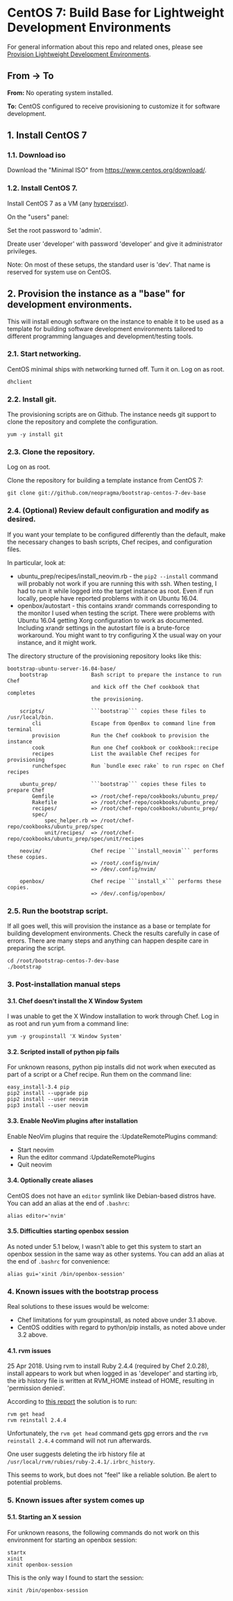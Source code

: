 # CentOS 7: Build Base for Lightweight Development Environments

For general information about this repo and related ones, please see [Provision Lightweight Development Environments](http://github.com/neopragma/provision-lightweight-development-environments).

## From -> To

**From:** No operating system installed.

**To:** CentOS configured to receive provisioning to customize it for software development.

## 1. Install CentOS 7

### 1.1. Download iso

Download the "Minimal ISO" from <a href="https://www.centos.org/download/">https://www.centos.org/download/</a>.

### 1.2. Install CentOS 7.

Install CentOS 7 as a VM (any [hypervisor](hypervisor.md)). 

On the "users" panel:

Set the root password to 'admin'. 

Dreate user 'developer' with password 'developer' and give it administrator privileges.  

Note: On most of these setups, the standard user is 'dev'. That name is reserved for system use on CentOS.

## 2. Provision the instance as a "base" for development environments.

This will install enough software on the instance to enable it to be used as a template for building software development environments tailored to different programming languages and development/testing tools. 

### 2.1. Start networking.

CentOS minimal ships with networking turned off. Turn it on. Log on as root.

```shell 
dhclient
```

### 2.2. Install git.

The provisioning scripts are on Github. The instance needs git support to clone the repository and complete the configuration. 

```shell 
yum -y install git 
``` 

### 2.3. Clone the repository.

Log on as root.

Clone the repository for building a template instance from CentOS 7:

```shell 
git clone git://github.com/neopragma/bootstrap-centos-7-dev-base
``` 

### 2.4. (Optional) Review default configuration and modify as desired.

If you want your template to be configured differently than the default, make the necessary changes to bash scripts, Chef recipes, and configuration files. 

In particular, look at:

- ubuntu_prep/recipes/install_neovim.rb - the ```pip2 --install``` command will probably not work if you are running this with ssh. When testing, I had to run it while logged into the target instance as root. Even if run locally, people have reported problems with it on Ubuntu 16.04. 
- openbox/autostart - this contains xrandr commands corresponding to the monitor I used when testing the script. There were problems with Ubuntu 16.04 getting Xorg configuration to work as documented. Including xrandr settings in the autostart file is a brute-force workaround. You might want to try configuring X the usual way on your instance, and it might work. 

The directory structure of the provisioning repository looks like this:

```
bootstrap-ubuntu-server-16.04-base/
    bootstrap              Bash script to prepare the instance to run Chef
                           and kick off the Chef cookbook that completes
                           the provisioning.

    scripts/               ```bootstrap``` copies these files to /usr/local/bin.
        cli                Escape from OpenBox to command line from terminal
        provision          Run the Chef cookbook to provision the instance
        cook               Run one Chef cookbook or cookbook::recipe
        recipes            List the available Chef recipes for provisioning
        runchefspec        Run `bundle exec rake` to run rspec on Chef recipes

    ubuntu_prep/           ```bootstrap``` copies these files to prepare Chef
        Gemfile            => /root/chef-repo/cookbooks/ubuntu_prep/
        Rakefile           => /root/chef-repo/cookbooks/ubuntu_prep/
        recipes/           => /root/chef-repo/cookbooks/ubuntu_prep/
        spec/
            spec_helper.rb => /root/chef-repo/cookbooks/ubuntu_prep/spec
            unit/recipes/  => /root/chef-repo/cookbooks/ubuntu_prep/spec/unit/recipes

    neovim/                Chef recipe ```install_neovim``` performs these copies.
                           => /root/.config/nvim/
                           => /dev/.config/nvim/

    openbox/               Chef recipe ```install_x``` performs these copies.
                           => /dev/.config/openbox/
```

### 2.5. Run the bootstrap script.

If all goes well, this will provision the instance as a base or template for building development environments. Check the results carefully in case of errors. There are many steps and anything can happen despite care in preparing the script. 

```shell 
cd /root/bootstrap-centos-7-dev-base
./bootstrap
``` 

### 3. Post-installation manual steps 

#### 3.1. Chef doesn't install the X Window System 

I was unable to get the X Window installation to work through Chef. Log in as root and run yum from a command line:

```shell 
yum -y groupinstall 'X Window System'
```

#### 3.2. Scripted install of python pip fails

For unknown reasons, python pip installs did not work when executed as part of a script or a Chef recipe. Run them on the command line:

```shell
easy_install-3.4 pip 
pip2 install --upgrade pip 
pip2 install --user neovim 
pip3 install --user neovim 
```

#### 3.3. Enable NeoVim plugins after installation 

Enable NeoVim plugins that require the :UpdateRemotePlugins command: 

- Start neovim 
- Run the editor command :UpdateRemotePlugins
- Quit neovim

#### 3.4. Optionally create aliases 

CentOS does not have an ```editor``` symlink like Debian-based distros have. You can add an alias at the end of ```.bashrc```:

```shell 
alias editor='nvim' 
``` 

#### 3.5. Difficulties starting openbox session 

As noted under 5.1 below, I wasn't able to get this system to start an openbox session in the same way as other systems. You can add an alias at the end of ```.bashrc``` for convenience:

```shell 
alias gui='xinit /bin/openbox-session'
```

### 4. Known issues with the bootstrap process

Real solutions to these issues would be welcome:

- Chef limitations for yum groupinstall, as noted above under 3.1 above. 
- CentOS oddities with regard to python/pip installs, as noted above under 3.2 above.

#### 4.1. rvm issues 

25 Apr 2018. Using rvm to install Ruby 2.4.4 (required by Chef 2.0.28), install appears to work but when logged in as 'developer' and starting irb, the irb history file is written at RVM_HOME instead of HOME, resulting in 'permission denied'.

According to [this report](https://stackoverflow.com/questions/46636056/ruby-irbrc-history-system-wide-how-to-make-it-local) the solution is to run:

```shell 
rvm get head
rvm reinstall 2.4.4
``` 

Unfortunately, the ```rvm get head``` command gets gpg errors and the ```rvm reinstall 2.4.4``` command will not run afterwards. 

One user suggests deleting the irb history file at ```/usr/local/rvm/rubies/ruby-2.4.1/.irbrc_history```. 

This seems to work, but does not "feel" like a reliable solution. Be alert to potential problems.

### 5. Known issues after system comes up

#### 5.1. Starting an X session 

For unknown reasons, the following commands do not work on this environment for starting an openbox session:

```shell 
startx 
xinit
xinit openbox-session 
``` 

This is the only way I found to start the session:

```shell 
xinit /bin/openbox-session
``` 
